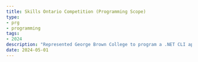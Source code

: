 ```yaml
---
title: Skills Ontario Competition (Programming Scope)
type:
- prg
- programming
tags:
- 2024
description: "Represented George Brown College to program a .NET CLI application under 6 hours, achieving 4th place overall in the provincial competition."
date: 2024-05-01
---
```

